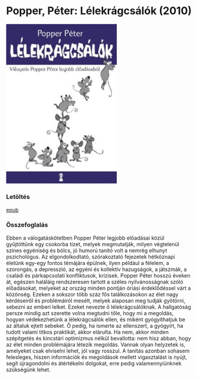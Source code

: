 # <a name="id_763">Popper, Péter: Lélekrágcsálók (2010)</a>
<img src="https://github.com/BercziSandor/calibre_lib/raw/main/Popper%2C%20Peter/Lelekragcsalok%20%28763%29/cover.jpg" alt="cover" width="300"/>

### Letöltés
[epub](https://github.com/BercziSandor/calibre_lib/raw/main/Popper%2C%20Peter/Lelekragcsalok%20%28763%29/Lelekragcsalok%20-%20Popper%2C%20Peter.epub)

### Összefoglalás
<div>
<p>Ebben ​a válogatáskötetben Popper Péter legjobb előadásai közül gyűjtöttünk egy csokorba tízet, melyek megmutatják, milyen végtelenül színes egyéniség és bölcs, jó humorú tanító volt a nemrég elhunyt pszichológus. Az elgondolkodtató, szórakoztató fejezetek hétköznapi életünk egy-egy fontos témájára épülnek, ilyen például a félelem, a szorongás, a depresszió, az egyéni és kollektív hazugságok, a játszmák, a családi és párkapcsolati konfliktusok, krízisek. Popper Péter hosszú éveken át, egészen haláláig rendszeresen tartott a széles nyilvánosságnak szóló előadásokat, melyeket az ország minden pontján óriási érdeklődéssel várt a közönség. Ezeken a sokszor több száz fős találkozásokon az élet nagy kérdéseiről és problémáiról mesélt, melyek alaposan meg tudják gyötörni, sebezni az emberi lelket. Ezeket nevezte ő lélekrágcsálóknak. A hallgatóság persze mindig azt szerette volna megtudni tőle, hogy mi a megoldás, hogyan védekezhetünk a lélekrágcsálók ellen, és miként gyógyíthatjuk be az általuk ejtett sebeket. Ő pedig, ha ismerte az ellenszert, a gyógyírt, ha tudott valami titkos praktikát, akkor elárulta. Ha nem, akkor minden szépítgetés és kincstári optimizmus nélkül bevallotta: nem hisz abban, hogy az élet minden problémájára létezik megoldás. Vannak olyan helyzetek is, amelyeket csak elviselni lehet, jól vagy rosszul. A tanítás azonban sohasem felesleges, hiszen információk és megoldások mellett vigasztalást is nyújt, segít újragondolni és átértékelni dolgokat, erre pedig valamennyiünknek szükségünk lehet.</p></div>

